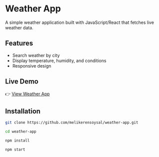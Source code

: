 # Weather App

A simple weather application built with JavaScript/React that fetches live weather data.

## Features
- Search weather by city
- Display temperature, humidity, and conditions
- Responsive design

## Live Demo
👉 [View Weather App](https://your-weather-app-link.vercel.app)

## Installation
```bash
git clone https://github.com/melikerensoysal/weather-app.git

cd weather-app

npm install

npm start